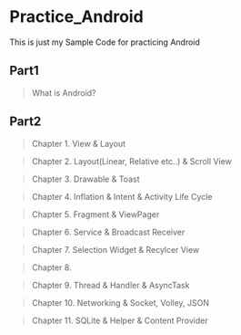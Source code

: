 # Practice_Android
This is just my Sample Code for practicing Android

## Part1
 > What is Android?

## Part2
 > Chapter 1. View & Layout

 > Chapter 2. Layout(Linear, Relative etc..) & Scroll View

 > Chapter 3. Drawable & Toast
 
 > Chapter 4. Inflation & Intent & Activity Life Cycle
 
 > Chapter 5. Fragment & ViewPager
 
 > Chapter 6. Service & Broadcast Receiver
 
 > Chapter 7. Selection Widget & Recylcer View
 
 > Chapter 8. 
 
 > Chapter 9. Thread & Handler & AsyncTask
 
 > Chapter 10. Networking & Socket, Volley, JSON
 
 > Chapter 11. SQLite & Helper & Content Provider
